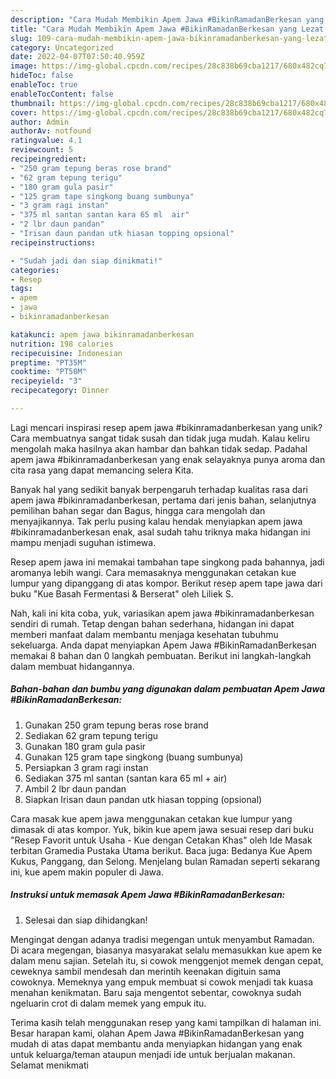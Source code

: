 ```yaml
---
description: "Cara Mudah Membikin Apem Jawa #BikinRamadanBerkesan yang Lezat Sekali"
title: "Cara Mudah Membikin Apem Jawa #BikinRamadanBerkesan yang Lezat Sekali"
slug: 109-cara-mudah-membikin-apem-jawa-bikinramadanberkesan-yang-lezat-sekali
category: Uncategorized
date: 2022-04-07T07:50:40.959Z
image: https://img-global.cpcdn.com/recipes/28c838b69cba1217/680x482cq70/apem-jawa-bikinramadanberkesan-foto-resep-utama.jpg
hideToc: false
enableToc: true
enableTocContent: false
thumbnail: https://img-global.cpcdn.com/recipes/28c838b69cba1217/680x482cq70/apem-jawa-bikinramadanberkesan-foto-resep-utama.jpg
cover: https://img-global.cpcdn.com/recipes/28c838b69cba1217/680x482cq70/apem-jawa-bikinramadanberkesan-foto-resep-utama.jpg
author: Admin
authorAv: notfound
ratingvalue: 4.1
reviewcount: 5
recipeingredient:
- "250 gram tepung beras rose brand"
- "62 gram tepung terigu"
- "180 gram gula pasir"
- "125 gram tape singkong buang sumbunya"
- "3 gram ragi instan"
- "375 ml santan santan kara 65 ml  air"
- "2 lbr daun pandan"
- "Irisan daun pandan utk hiasan topping opsional"
recipeinstructions:

- "Sudah jadi dan siap dinikmati!"
categories:
- Resep
tags:
- apem
- jawa
- bikinramadanberkesan

katakunci: apem jawa bikinramadanberkesan 
nutrition: 198 calories
recipecuisine: Indonesian
preptime: "PT35M"
cooktime: "PT50M"
recipeyield: "3"
recipecategory: Dinner

---
```





Lagi mencari inspirasi resep apem jawa #bikinramadanberkesan yang unik? Cara membuatnya sangat tidak susah dan tidak juga mudah. Kalau keliru mengolah maka hasilnya akan hambar dan bahkan tidak sedap. Padahal apem jawa #bikinramadanberkesan yang enak selayaknya punya aroma dan cita rasa yang dapat memancing selera Kita.





Banyak hal yang sedikit banyak berpengaruh terhadap kualitas rasa dari apem jawa #bikinramadanberkesan, pertama dari jenis bahan, selanjutnya pemilihan bahan segar dan Bagus, hingga cara mengolah dan menyajikannya. Tak perlu pusing kalau hendak menyiapkan apem jawa #bikinramadanberkesan enak,      asal sudah tahu triknya maka hidangan ini mampu menjadi suguhan istimewa.














Resep apem jawa ini memakai tambahan tape singkong pada bahannya, jadi aromanya lebih wangi. Cara memasaknya menggunakan cetakan kue lumpur yang dipanggang di atas kompor. Berikut resep apem tape jawa dari buku &#34;Kue Basah Fermentasi &amp; Berserat&#34; oleh Liliek S.






Nah, kali ini kita coba, yuk, variasikan apem jawa #bikinramadanberkesan sendiri di rumah. Tetap dengan bahan sederhana, hidangan ini dapat memberi manfaat dalam membantu menjaga kesehatan tubuhmu sekeluarga. Anda dapat menyiapkan Apem Jawa #BikinRamadanBerkesan memakai 8 bahan dan 0 langkah pembuatan. Berikut ini langkah-langkah dalam membuat hidangannya.

<!--inarticleads1-->

##### Bahan-bahan dan bumbu yang digunakan dalam pembuatan Apem Jawa #BikinRamadanBerkesan:

1. Gunakan 250 gram tepung beras rose brand
1. Sediakan 62 gram tepung terigu
1. Gunakan 180 gram gula pasir
1. Gunakan 125 gram tape singkong (buang sumbunya)
1. Persiapkan 3 gram ragi instan
1. Sediakan 375 ml santan (santan kara 65 ml + air)
1. Ambil 2 lbr daun pandan
1. Siapkan Irisan daun pandan utk hiasan topping (opsional)


Cara masak kue apem jawa menggunakan cetakan kue lumpur yang dimasak di atas kompor. Yuk, bikin kue apem jawa sesuai resep dari buku &#34;Resep Favorit untuk Usaha - Kue dengan Cetakan Khas&#34; oleh Ide Masak terbitan Gramedia Pustaka Utama berikut. Baca juga: Bedanya Kue Apem Kukus, Panggang, dan Selong. Menjelang bulan Ramadan seperti sekarang ini, kue apem makin populer di Jawa. 

<!--inarticleads2-->

##### Instruksi untuk memasak Apem Jawa #BikinRamadanBerkesan:


1. Selesai dan siap dihidangkan!

Mengingat dengan adanya tradisi megengan untuk menyambut Ramadan. Di acara megengan, biasanya masyarakat selalu memasukkan kue apem ke dalam menu sajian. Setelah itu, si cowok menggenjot memek dengan cepat, ceweknya sambil mendesah dan merintih keenakan digituin sama cowoknya. Memeknya yang empuk membuat si cowok menjadi tak kuasa menahan kenikmatan. Baru saja mengentot sebentar, cowoknya sudah ngeluarin crot di dalam memek yang empuk itu. 

Terima kasih telah menggunakan resep yang kami tampilkan di halaman ini. Besar harapan kami, olahan Apem Jawa #BikinRamadanBerkesan yang mudah di atas dapat membantu anda menyiapkan hidangan yang enak untuk keluarga/teman ataupun menjadi ide untuk berjualan makanan. Selamat menikmati
